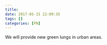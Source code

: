 ```yaml
---
title:
date: 2017-05-15 22:09:35
tags: []
categories: [PN]
---
```


We will provide new green lungs in urban areas.